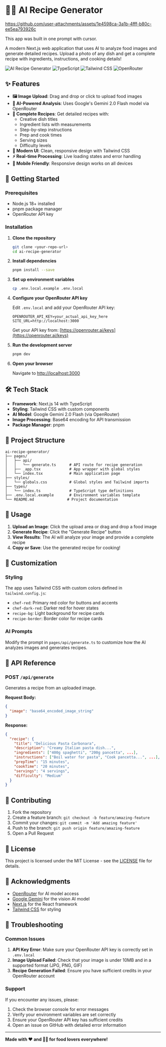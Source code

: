 # 🧑‍🍳 AI Recipe Generator

https://github.com/user-attachments/assets/1e4598ca-3a1b-4fff-b80c-ee5ea793926c

This app was built in one prompt with cursor.

A modern Next.js web application that uses AI to analyze food images and generate detailed recipes. Upload a photo of any dish and get a complete recipe with ingredients, instructions, and cooking details!

![AI Recipe Generator](https://img.shields.io/badge/Next.js-14-black)
![TypeScript](https://img.shields.io/badge/TypeScript-5-blue)
![Tailwind CSS](https://img.shields.io/badge/Tailwind-3.3-teal)
![OpenRouter](https://img.shields.io/badge/OpenRouter-API-green)

## ✨ Features

- **🖼️ Image Upload**: Drag and drop or click to upload food images
- **🤖 AI-Powered Analysis**: Uses Google's Gemini 2.0 Flash model via OpenRouter
- **📝 Complete Recipes**: Get detailed recipes with:
  - Creative dish titles
  - Ingredient lists with measurements
  - Step-by-step instructions
  - Prep and cook times
  - Serving sizes
  - Difficulty levels
- **🎨 Modern UI**: Clean, responsive design with Tailwind CSS
- **⚡ Real-time Processing**: Live loading states and error handling
- **📱 Mobile Friendly**: Responsive design works on all devices

## 🚀 Getting Started

### Prerequisites

- Node.js 18+ installed
- pnpm package manager
- OpenRouter API key

### Installation

1. **Clone the repository**
   ```bash
   git clone <your-repo-url>
   cd ai-recipe-generator
   ```

2. **Install dependencies**
   ```bash
   pnpm install --save
   ```

3. **Set up environment variables**
   ```bash
   cp .env.local.example .env.local
   ```

4. **Configure your OpenRouter API key**
   
   Edit `.env.local` and add your OpenRouter API key:
   ```
   OPENROUTER_API_KEY=your_actual_api_key_here
   SITE_URL=http://localhost:3000
   ```

   Get your API key from: [https://openrouter.ai/keys](https://openrouter.ai/keys)

5. **Run the development server**
   ```bash
   pnpm dev
   ```

6. **Open your browser**
   
   Navigate to [http://localhost:3000](http://localhost:3000)

## 🛠️ Tech Stack

- **Framework**: Next.js 14 with TypeScript
- **Styling**: Tailwind CSS with custom components
- **AI Model**: Google Gemini 2.0 Flash (via OpenRouter)
- **Image Processing**: Base64 encoding for API transmission
- **Package Manager**: pnpm

## 📁 Project Structure

```
ai-recipe-generator/
├── pages/
│   ├── api/
│   │   └── generate.ts      # API route for recipe generation
│   ├── _app.tsx             # App wrapper with global styles
│   └── index.tsx            # Main application page
├── styles/
│   └── globals.css          # Global styles and Tailwind imports
├── types/
│   └── index.ts             # TypeScript type definitions
├── .env.local.example       # Environment variables template
└── README.md               # Project documentation
```

## 🎯 Usage

1. **Upload an Image**: Click the upload area or drag and drop a food image
2. **Generate Recipe**: Click the "Generate Recipe" button
3. **View Results**: The AI will analyze your image and provide a complete recipe
4. **Copy or Save**: Use the generated recipe for cooking!

## 🎨 Customization

### Styling
The app uses Tailwind CSS with custom colors defined in `tailwind.config.js`:
- `chef-red`: Primary red color for buttons and accents
- `chef-dark-red`: Darker red for hover states
- `recipe-bg`: Light background for recipe cards
- `recipe-border`: Border color for recipe cards

### AI Prompts
Modify the prompt in `pages/api/generate.ts` to customize how the AI analyzes images and generates recipes.

## 🔧 API Reference

### POST `/api/generate`

Generates a recipe from an uploaded image.

**Request Body:**
```json
{
  "image": "base64_encoded_image_string"
}
```

**Response:**
```json
{
  "recipe": {
    "title": "Delicious Pasta Carbonara",
    "description": "Creamy Italian pasta dish...",
    "ingredients": ["400g spaghetti", "200g pancetta", ...],
    "instructions": ["Boil water for pasta", "Cook pancetta...", ...],
    "prepTime": "15 minutes",
    "cookTime": "20 minutes",
    "servings": "4 servings",
    "difficulty": "Medium"
  }
}
```

## 🤝 Contributing

1. Fork the repository
2. Create a feature branch: `git checkout -b feature/amazing-feature`
3. Commit your changes: `git commit -m 'Add amazing feature'`
4. Push to the branch: `git push origin feature/amazing-feature`
5. Open a Pull Request

## 📝 License

This project is licensed under the MIT License - see the [LICENSE](LICENSE) file for details.

## 🙏 Acknowledgments

- [OpenRouter](https://openrouter.ai/) for AI model access
- [Google Gemini](https://ai.google.dev/) for the vision AI model
- [Next.js](https://nextjs.org/) for the React framework
- [Tailwind CSS](https://tailwindcss.com/) for styling

## 🐛 Troubleshooting

### Common Issues

1. **API Key Error**: Make sure your OpenRouter API key is correctly set in `.env.local`
2. **Image Upload Failed**: Check that your image is under 10MB and in a supported format (JPG, PNG, GIF)
3. **Recipe Generation Failed**: Ensure you have sufficient credits in your OpenRouter account

### Support

If you encounter any issues, please:
1. Check the browser console for error messages
2. Verify your environment variables are set correctly
3. Ensure your OpenRouter API key has sufficient credits
4. Open an issue on GitHub with detailed error information

---

**Made with ❤️ and 🧑‍🍳 for food lovers everywhere!** 
